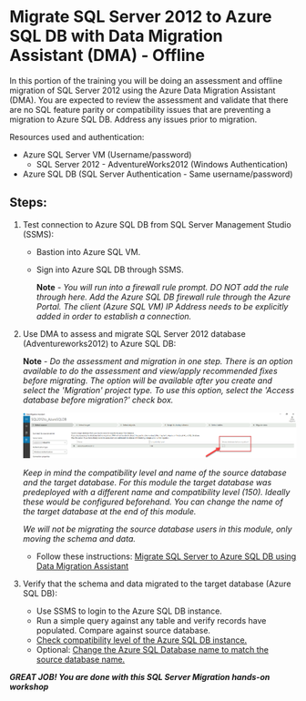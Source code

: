 # Migrate SQL Server 2012 to Azure SQL DB with Data Migration Assistant (DMA) - Offline

In this portion of the training you will be doing an assessment and offline migration of SQL Server 2012 using the Azure Data Migration Assistant (DMA). You are expected to review the assessment and validate that there are no SQL feature parity or compatibility issues that are preventing a migration to Azure SQL DB. Address any issues prior to migration.

Resources used and authentication: 
  - Azure SQL Server VM (Username/password)
    - SQL Server 2012 - AdventureWorks2012 (Windows Authentication)
  - Azure SQL DB (SQL Server Authentication - Same username/password)
 
 ## Steps:
 
1. Test connection to Azure SQL DB from SQL Server Management Studio (SSMS):
   - Bastion into Azure SQL VM. 
   - Sign into Azure SQL DB through SSMS. 
      
      **Note** - *You will run into a firewall rule prompt. DO NOT add the rule through here. Add the Azure SQL DB firewall rule through the Azure Portal. The client (Azure SQL VM) IP Address needs to be explicitly added in order to establish a connection.* 

2. Use DMA to assess and migrate SQL Server 2012 database (Adventureworks2012) to Azure SQL DB:
      
      **Note** - *Do the assessment and migration in one step. There is an option available to do the assessment and view/apply recommended fixes before migrating. The option will be available after you create and select the 'Migration' project type. To use this option, select the 'Access database before migration?' check box.* 
      
      ![Checkbox to access and apply recommendations before migrating](./images/Checkbox_AccessBeforeMigration.png)
      
      *Keep in mind the compatibility level and name of the source database and the target database. For this module the target database was predeployed with a different name and compatibility level (150). Ideally these would be configured beforehand. You can change the name of the target database at the end of this module.*
      
      *We will not be migrating the source database users in this module, only moving the schema and data.*
      
      - Follow these instructions: [Migrate SQL Server to Azure SQL DB using Data Migration Assistant](https://learn.microsoft.com/en-us/sql/dma/dma-migrateonpremsqltosqldb?view=sql-server-ver16)

3. Verify that the schema and data migrated to the target database (Azure SQL DB): 
    - Use SSMS to login to the Azure SQL DB instance. 
    - Run a simple query against any table and verify records have populated. Compare against source database. 
    - [Check compatibility level of the Azure SQL DB instance.](https://learn.microsoft.com/en-us/sql/relational-databases/databases/view-or-change-the-compatibility-level-of-a-database?view=sql-server-ver16#TsqlProcedure) 
    - Optional: [Change the Azure SQL Database name to match the source database name.](https://learn.microsoft.com/en-us/sql/relational-databases/databases/rename-a-database?view=sql-server-ver16#to-rename-an-azure-sql-database-database)

***GREAT JOB! You are done with this SQL Server Migration hands-on workshop***

